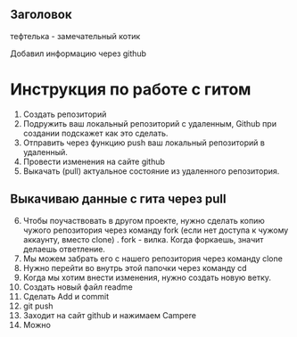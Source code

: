 ## Заголовок

тефтелька - замечательный котик

Добавил информацию через github

# Инструкция по работе с гитом
1. Создать репозиторий
2. Подружить ваш локальный репозиторий с удаленным, Github при создании подскажет как это сделать.
3. Отправить через функцию push ваш локальный репозиторий в удаленный.
4. Провести изменения на сайте github
5. Выкачать (pull) актуальное состояние из удаленного репозитория.

## Выкачиваю данные с гита через pull

6. Чтобы поучаствовать в другом проекте, нужно сделать копию чужого репозитория через команду fork (если нет доступа к чужому аккаунту, вместо clone) . fork - вилка. Когда форкаешь, значит делаешь ответление.
7. Мы можем забрать его с нашего репозитория через команду clone
8. Нужно перейти во внутрь этой папочки через команду cd
9. Когда мы хотим внести изменения, нужно создать новую ветку.
10. Создать новый файл readme
11. Сделать Add и commit
12. git push
13. Заходит на сайт github и нажимаем Campere 
14. Можно 

